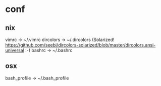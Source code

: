 # conf

## nix

vimrc -> ~/.vimrc
dircolors -> ~/.dircolors (Solarized! https://github.com/seebi/dircolors-solarized/blob/master/dircolors.ansi-universal :-)
bashrc -> ~/.bashrc

## osx

bash_profile -> ~/.bash_profile 
